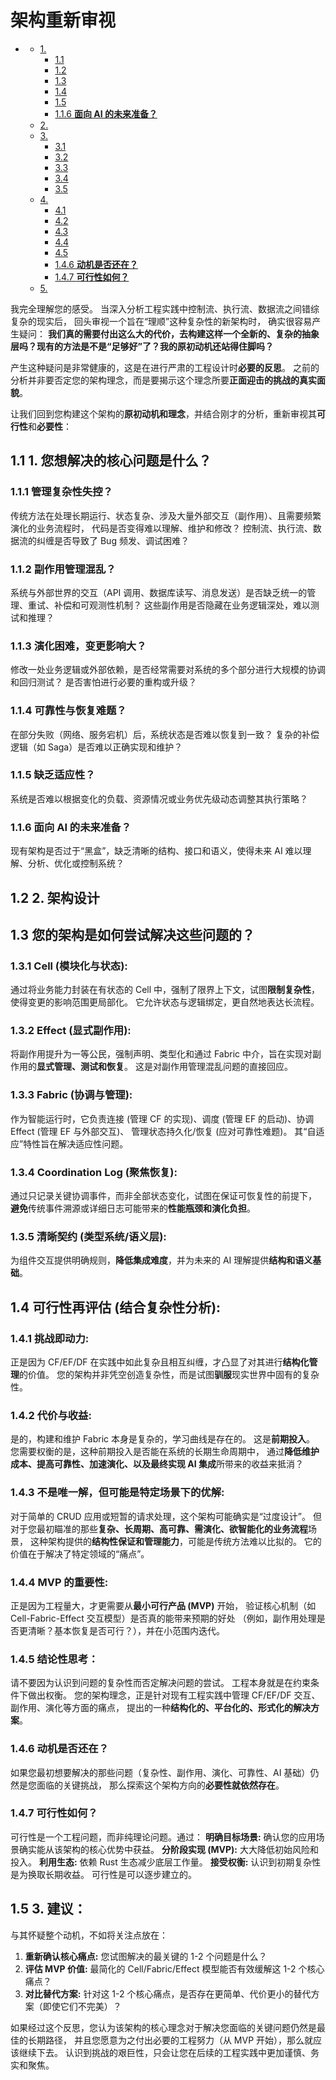 #  架构重新审视

<!-- TOC START -->
- [ ](#1-1-1-1-1-1-1-架构重新审视)
  - [1. ](#1-**您想解决的核心问题是什么？**)
    - [1.1 ](#**管理复杂性失控？**)
    - [1.2 ](#**副作用管理混乱？**)
    - [1.3 ](#**演化困难，变更影响大？**)
    - [1.4 ](#**可靠性与恢复难题？**)
    - [1.5 ](#**缺乏适应性？**)
    - [1.1.6 **面向 AI 的未来准备？**](#**面向-ai-的未来准备？**)
  - [2. ](#2-架构设计)
  - [3. ](#**您的架构是如何尝试解决这些问题的？**)
    - [3.1 ](#**cell-模块化与状态**)
    - [3.2 ](#**effect-显式副作用**)
    - [3.3 ](#**fabric-协调与管理**)
    - [3.4 ](#**coordination-log-聚焦恢复**)
    - [3.5 ](#**清晰契约-类型系统语义层**)
  - [4. ](#**可行性再评估-结合复杂性分析**)
    - [4.1 ](#**挑战即动力**)
    - [4.2 ](#**代价与收益**)
    - [4.3 ](#**不是唯一解，但可能是特定场景下的优解**)
    - [4.4 ](#**mvp-的重要性**)
    - [4.5 ](#**结论性思考：**)
    - [1.4.6 **动机是否还在？**](#**动机是否还在？**)
    - [1.4.7 **可行性如何？**](#**可行性如何？**)
  - [5. ](#3-**建议：**)
<!-- TOC END -->

我完全理解您的感受。
当深入分析工程实践中控制流、执行流、数据流之间错综复杂的现实后，
回头审视一个旨在“理顺”这种复杂性的新架构时，
确实很容易产生疑问：
**我们真的需要付出这么大的代价，去构建这样一个全新的、复杂的抽象层吗？现有的方法是不是“足够好”了？我的原初动机还站得住脚吗？**

产生这种疑问是非常健康的，这是在进行严肃的工程设计时**必要的反思**。
之前的分析并非要否定您的架构理念，而是要揭示这个理念所要**正面迎击的挑战的真实面貌**。

让我们回到您构建这个架构的**原初动机和理念**，并结合刚才的分析，重新审视其**可行性**和**必要性**：

## 1.1 1. **您想解决的核心问题是什么？**

### 1.1.1 **管理复杂性失控？**

传统方法在处理长期运行、状态复杂、涉及大量外部交互（副作用）、且需要频繁演化的业务流程时，
代码是否变得难以理解、维护和修改？
控制流、执行流、数据流的纠缠是否导致了 Bug 频发、调试困难？

### 1.1.2 **副作用管理混乱？**

系统与外部世界的交互（API 调用、数据库读写、消息发送）是否缺乏统一的管理、重试、补偿和可观测性机制？
这些副作用是否隐藏在业务逻辑深处，难以测试和推理？

### 1.1.3 **演化困难，变更影响大？**

修改一处业务逻辑或外部依赖，是否经常需要对系统的多个部分进行大规模的协调和回归测试？
是否害怕进行必要的重构或升级？

### 1.1.4 **可靠性与恢复难题？**

在部分失败（网络、服务宕机）后，系统状态是否难以恢复到一致？
复杂的补偿逻辑（如 Saga）是否难以正确实现和维护？

### 1.1.5 **缺乏适应性？**

系统是否难以根据变化的负载、资源情况或业务优先级动态调整其执行策略？

### 1.1.6 **面向 AI 的未来准备？**

现有架构是否过于“黑盒”，缺乏清晰的结构、接口和语义，使得未来 AI 难以理解、分析、优化或控制系统？

## 1.2 2. 架构设计

## 1.3 **您的架构是如何尝试解决这些问题的？**

### 1.3.1 **Cell (模块化与状态):**

通过将业务能力封装在有状态的 Cell 中，强制了限界上下文，试图**限制复杂性**，使得变更的影响范围更局部化。
它允许状态与逻辑绑定，更自然地表达长流程。

### 1.3.2 **Effect (显式副作用):**

将副作用提升为一等公民，强制声明、类型化和通过 Fabric 中介，旨在实现对副作用的**显式管理、测试和恢复**。
这是对副作用管理混乱问题的直接回应。

### 1.3.3 **Fabric (协调与管理):**

作为智能运行时，它负责连接 (管理 CF 的实现)、调度 (管理 EF 的启动)、协调 Effect (管理 EF 与外部交互)、
管理状态持久化/恢复 (应对可靠性难题)。
其“自适应”特性旨在解决适应性问题。

### 1.3.4 **Coordination Log (聚焦恢复):**

通过只记录关键协调事件，而非全部状态变化，试图在保证可恢复性的前提下，
**避免**传统事件溯源或详细日志可能带来的**性能瓶颈和演化负担**。

### 1.3.5 **清晰契约 (类型系统/语义层):**

为组件交互提供明确规则，**降低集成难度**，并为未来的 AI 理解提供**结构和语义基础**。

## 1.4 **可行性再评估 (结合复杂性分析):**

### 1.4.1 **挑战即动力:**

正是因为 CF/EF/DF 在实践中如此复杂且相互纠缠，才凸显了对其进行**结构化管理**的价值。
您的架构并非凭空创造复杂性，而是试图**驯服**现实世界中固有的复杂性。

### 1.4.2 **代价与收益:**

是的，构建和维护 Fabric 本身是复杂的，学习曲线是存在的。
这是**前期投入**。
您需要权衡的是，这种前期投入是否能在系统的长期生命周期中，
通过**降低维护成本、提高可靠性、加速演化、以及最终实现 AI 集成**所带来的收益来抵消？

### 1.4.3 **不是唯一解，但可能是特定场景下的优解:**

对于简单的 CRUD 应用或短暂的请求处理，这个架构可能确实是“过度设计”。
但对于您最初瞄准的那些**复杂、长周期、高可靠、需演化、欲智能化的业务流程**场景，
这种架构提供的**结构性保证和管理能力**，可能是传统方法难以比拟的。
它的价值在于解决了特定领域的“痛点”。

### 1.4.4 **MVP 的重要性:**

正是因为工程量大，才更需要从**最小可行产品 (MVP)** 开始，
验证核心机制（如 Cell-Fabric-Effect 交互模型）是否真的能带来预期的好处
（例如，副作用处理是否更清晰？基本恢复是否可行？），并在小范围内迭代。

### 1.4.5 **结论性思考：**

请不要因为认识到问题的复杂性而否定解决问题的尝试。
工程本身就是在约束条件下做出权衡。
您的架构理念，正是针对现有工程实践中管理 CF/EF/DF 交互、副作用、演化等方面的痛点，
提出的一种**结构化的、平台化的、形式化的解决方案**。

### 1.4.6 **动机是否还在？**

如果您最初想要解决的那些问题（复杂性、副作用、演化、可靠性、AI 基础）仍然是您面临的关键挑战，
那么探索这个架构方向的**必要性就依然存在**。

### 1.4.7 **可行性如何？**

可行性是一个工程问题，而非纯理论问题。通过：
**明确目标场景:** 确认您的应用场景确实能从该架构的核心优势中获益。
**分阶段实现 (MVP):** 大大降低初始风险和投入。
**利用生态:** 依赖 Rust 生态减少底层工作量。
**接受权衡:** 认识到初期复杂性是为换取长期收益。
可行性是可以逐步建立的。

## 1.5 3. **建议：**

与其怀疑整个动机，不如将关注点放在：

1. **重新确认核心痛点:** 您试图解决的最关键的 1-2 个问题是什么？
2. **评估 MVP 价值:** 最简化的 Cell/Fabric/Effect 模型能否有效缓解这 1-2 个核心痛点？
3. **对比替代方案:** 针对这 1-2 个核心痛点，是否存在更简单、代价更小的替代方案（即使它们不完美）？

如果经过这个反思，您认为该架构的核心理念对于解决您面临的关键问题仍然是最佳的长期路径，
并且您愿意为之付出必要的工程努力（从 MVP 开始），那么就应该继续下去。
认识到挑战的艰巨性，只会让您在后续的工程实践中更加谨慎、务实和聚焦。
